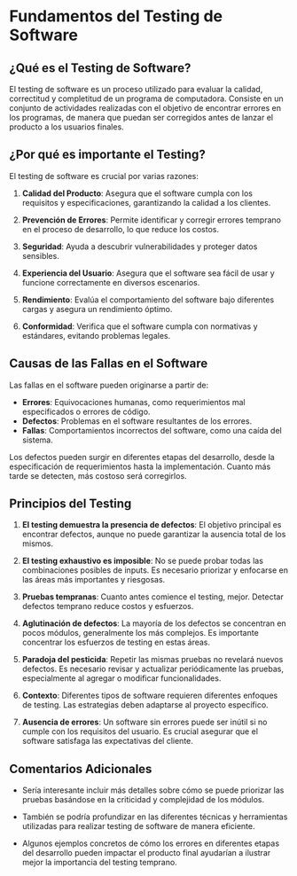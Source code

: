 # Fundamentos del Testing de Software

## ¿Qué es el Testing de Software?

El testing de software es un proceso utilizado para evaluar la calidad, correctitud y completitud de un programa de computadora. Consiste en un conjunto de actividades realizadas con el objetivo de encontrar errores en los programas, de manera que puedan ser corregidos antes de lanzar el producto a los usuarios finales.

## ¿Por qué es importante el Testing?

El testing de software es crucial por varias razones:

1. **Calidad del Producto**: Asegura que el software cumpla con los requisitos y especificaciones, garantizando la calidad a los clientes.

2. **Prevención de Errores**: Permite identificar y corregir errores temprano en el proceso de desarrollo, lo que reduce los costos.

3. **Seguridad**: Ayuda a descubrir vulnerabilidades y proteger datos sensibles.

4. **Experiencia del Usuario**: Asegura que el software sea fácil de usar y funcione correctamente en diversos escenarios.

5. **Rendimiento**: Evalúa el comportamiento del software bajo diferentes cargas y asegura un rendimiento óptimo.

6. **Conformidad**: Verifica que el software cumpla con normativas y estándares, evitando problemas legales.

## Causas de las Fallas en el Software

Las fallas en el software pueden originarse a partir de:

- **Errores**: Equivocaciones humanas, como requerimientos mal especificados o errores de código.
- **Defectos**: Problemas en el software resultantes de los errores.
- **Fallas**: Comportamientos incorrectos del software, como una caída del sistema.

Los defectos pueden surgir en diferentes etapas del desarrollo, desde la especificación de requerimientos hasta la implementación. Cuanto más tarde se detecten, más costoso será corregirlos.

## Principios del Testing

1. **El testing demuestra la presencia de defectos**: El objetivo principal es encontrar defectos, aunque no puede garantizar la ausencia total de los mismos.

2. **El testing exhaustivo es imposible**: No se puede probar todas las combinaciones posibles de inputs. Es necesario priorizar y enfocarse en las áreas más importantes y riesgosas.

3. **Pruebas tempranas**: Cuanto antes comience el testing, mejor. Detectar defectos temprano reduce costos y esfuerzos.

4. **Aglutinación de defectos**: La mayoría de los defectos se concentran en pocos módulos, generalmente los más complejos. Es importante concentrar los esfuerzos de testing en estas áreas.

5. **Paradoja del pesticida**: Repetir las mismas pruebas no revelará nuevos defectos. Es necesario revisar y actualizar periódicamente las pruebas, especialmente al agregar o modificar funcionalidades.

6. **Contexto**: Diferentes tipos de software requieren diferentes enfoques de testing. Las estrategias deben adaptarse al proyecto específico.

7. **Ausencia de errores**: Un software sin errores puede ser inútil si no cumple con los requisitos del usuario. Es crucial asegurar que el software satisfaga las expectativas del cliente.

## Comentarios Adicionales

- Sería interesante incluir más detalles sobre cómo se puede priorizar las pruebas basándose en la criticidad y complejidad de los módulos.

- También se podría profundizar en las diferentes técnicas y herramientas utilizadas para realizar testing de software de manera eficiente.

- Algunos ejemplos concretos de cómo los errores en diferentes etapas del desarrollo pueden impactar el producto final ayudarían a ilustrar mejor la importancia del testing temprano.
